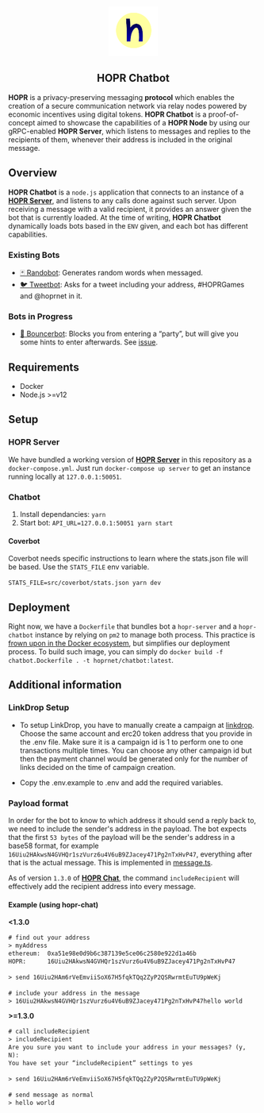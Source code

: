 <p align="center"><a href="https://hoprnet.org" target="_blank" rel="noopener noreferrer"><img width="100" src="https://github.com/hoprnet/hopr-assets/blob/master/v1/logo/hopr_logo_padded.png?raw=true" alt="HOPR Logo"></a></p>
<h2 align="center">HOPR Chatbot</h2>

**HOPR** is a privacy-preserving messaging **protocol** which enables the creation of a secure communication network via relay nodes powered by economic incentives using digital tokens. **HOPR Chatbot** is a proof-of-concept aimed to showcase the capabilities of a **HOPR Node** by using our gRPC-enabled **HOPR Server**, which listens to messages and replies to the recipients of them, whenever their address is included in the original message.

## Overview
**HOPR Chatbot** is a `node.js` application that connects to an instance of a [**HOPR Server**](https://github.com/hoprnet/hopr-server), and listens to any calls done against such server. Upon receiving a message with a valid recipient, it provides an answer given the bot that is currently loaded. At the time of writing, **HOPR Chatbot** dynamically loads bots based in the `ENV` given, and each bot has different capabilities.

### Existing Bots
- [🃏  Randobot](./src/randobot/index.ts): Generates random words when messaged.
- [🐦  Tweetbot](./src/tweetbot/index.ts): Asks for a tweet including your address, #HOPRGames and @hoprnet in it.

### Bots in Progress
- [🥊  Bouncerbot](./src/bouncerbot/index.ts): Blocks you from entering a “party”, but will give you some hints to enter afterwards. See [issue](https://github.com/hoprnet/hopr-chatbot/issues/9).

## Requirements

- Docker
- Node.js >=v12

## Setup

### HOPR Server
We have bundled a working version of [**HOPR Server**](https://github.com/hoprnet/hopr-server) in this repository as a `docker-compose.yml`. Just run `docker-compose up server` to get an instance running locally at `127.0.0.1:50051`.

### Chatbot

1. Install dependancies: `yarn`
2. Start bot: `API_URL=127.0.0.1:50051 yarn start`

#### Coverbot

Coverbot needs specific instructions to learn where the stats.json file will be based. Use the `STATS_FILE` env variable.

`STATS_FILE=src/coverbot/stats.json yarn dev`

## Deployment

Right now, we have a `Dockerfile` that bundles bot a `hopr-server` and a `hopr-chatbot` instance by relying on `pm2` to manage both process. This practice is [frown upon in the Docker ecosystem](https://docs.docker.com/config/containers/multi-service_container/), but simplifies our deployment process. To build such image, you can simply do `docker build -f chatbot.Dockerfile . -t hoprnet/chatbot:latest`.


## Additional information

### LinkDrop Setup
* To setup LinkDrop, you have to manually create a campaign at [linkdrop](https://dashboard.linkdrop.io/). Choose the same account and erc20 token address that you provide in the .env file. Make sure it is a campaign id is 1 to perform one to one transactions multiple times. You can choose any other campaign id but then the payment channel would be generated only for the number of links decided on the time of campaign creation.

* Copy the .env.example to .env and add the required variables.

### Payload format

In order for the bot to know to which address it should send a reply back to, we need to include the sender's address in the payload.
The bot expects that the first `53 bytes` of the payload will be the sender's address in a base58 format, for example `16Uiu2HAkwsN4GVHQr1szVurz6u4V6uB9ZJacey471Pg2nTxHvP47`, everything after that is the actual message.
This is implemented in [message.ts](./src/message.ts).

As of version `1.3.0` of [**HOPR Chat**](https://github.com/hoprnet/hopr-chat), the command `includeRecipient` will effectively add the recipient address into every message.

#### Example (using hopr-chat)

**<1.3.0**
```terminal
# find out your address
> myAddress
ethereum:  0xa51e98e0d9b6c387139e5ce06c2580e922d1a46b
HOPR:      16Uiu2HAkwsN4GVHQr1szVurz6u4V6uB9ZJacey471Pg2nTxHvP47

> send 16Uiu2HAm6rVeEmviiSoX67H5fqkTQq2ZyP2QSRwrmtEuTU9pWeKj

# include your address in the message
> 16Uiu2HAkwsN4GVHQr1szVurz6u4V6uB9ZJacey471Pg2nTxHvP47hello world
```

**>=1.3.0**
```terminal
# call includeRecipient
> includeRecipient
Are you sure you want to include your address in your messages? (y, N):
You have set your “includeRecipient” settings to yes

> send 16Uiu2HAm6rVeEmviiSoX67H5fqkTQq2ZyP2QSRwrmtEuTU9pWeKj

# send message as normal
> hello world
```
